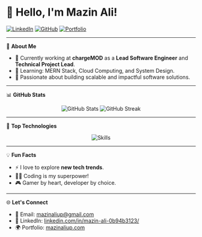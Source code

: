 # 👋 Hello, I'm Mazin Ali!

[![LinkedIn](https://img.shields.io/badge/-LinkedIn-blue?style=flat&logo=Linkedin&logoColor=white)](https://www.linkedin.com/in/mazin-ali-0b94b3123/)
[![GitHub](https://img.shields.io/badge/-GitHub-181717?style=flat&logo=github&logoColor=white)](https://github.com/mazinaliup)
[![Portfolio](https://img.shields.io/badge/-Portfolio-ff69b4?style=flat&logo=internet-explorer&logoColor=white)](https://mazinaliup.com)

---

🌟 **About Me**
- 🔭 Currently working at **chargeMOD** as a **Lead Software Engineer** and **Technical Project Lead**.
- 🌱 Learning: MERN Stack, Cloud Computing, and System Design.
- 🚀 Passionate about building scalable and impactful software solutions.

---

📊 **GitHub Stats**
<p align="center">
  <img src="https://github-readme-stats.vercel.app/api?username=mazinaliup&show_icons=true&theme=radical" alt="GitHub Stats" />
  <img src="https://github-readme-streak-stats.herokuapp.com/?user=mazinaliup&theme=radical" alt="GitHub Streak" />
</p>

---

🎨 **Top Technologies**
<p align="center">
  <img src="https://skillicons.dev/icons?i=php,laravel,js,react,nodejs,mongodb,html,css" alt="Skills" />
</p>

---

💡 **Fun Facts**
- ⚡ I love to explore **new tech trends**.
- 🧑‍💻 Coding is my superpower!
- 🎮 Gamer by heart, developer by choice.

---

🌐 **Let's Connect**
- 📧 Email: [mazinaliup@gmail.com](mailto:mazinaliup@gmail.com)
- 💼 LinkedIn: [linkedin.com/in/mazin-ali-0b94b3123/](https://www.linkedin.com/in/mazin-ali-0b94b3123/)
- 🌍 Portfolio: [mazinaliup.com](https://mazinaliup.com)

